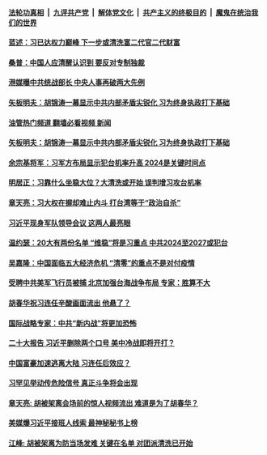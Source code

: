 ####  [法轮功真相](../../../../basic/blob/master/README.md?t=10262002) &nbsp;|&nbsp; [九评共产党](../../../../9ping.md/blob/master/README.md?t=10262002) &nbsp;|&nbsp; [解体党文化](../../../../jtdwh.md/blob/master/README.md?t=10262002)  &nbsp;|&nbsp; [共产主义的终极目的](../../../../gczydzjmd.md/blob/master/README.md?t=10262002) &nbsp;|&nbsp; [魔鬼在统治我们的世界](../../../../mgztzwmdsj.md/blob/master/README.md?t=10262002) 

#### [蓝述：习已达权力巅峰 下一步或清洗富二代官二代财富](../pages/soh5/665550.md?t=10262002) 
#### [桑普：中国人应清醒认识到 要反对专制独裁](../pages/soh5/665532.md?t=10262002) 
#### [港媒曝中共统战部长 中央人事再破两大先例](../pages/soh5/665628.md?t=10262002) 
#### [矢板明夫：胡锦涛一幕显示中共内部矛盾尖锐化 习为终身执政打下基础 ](../pages/soh5/665565.md?t=10262002) 
#### [油管热门频道 翻墙必看视频 新闻](http://209.250.226.216:81/youtube.html?10262002)
#### [矢板明夫：胡锦涛一幕显示中共内部矛盾尖锐化 习为终身执政打下基础 ](../pages/soh5/665565.md?t=10262002) 
#### [余宗基将军：习军方布局显示犯台机率升高 2024是关键时间点](../pages/soh5/665529.md?t=10262002) 
#### [明居正：习靠什么坐稳大位？大清洗或开始 误判增习攻台机率](../pages/soh5/665553.md?t=10262002) 
#### [章天亮：习大权在握却难止内斗 打台湾等于“政治自杀”](../pages/soh5/665538.md?t=10262002) 
#### [习近平现身军队领导会议 这两人最亮眼](../pages/soh5/665511.md?t=10262002) 
#### [温约瑟：20大有两份名单 “维稳”将是习重点 中共2024至2027或犯台](../pages/soh5/665508.md?t=10262002) 
#### [吴嘉隆：中国面临五大经济危机 “清零”的重点不是对付疫情](../pages/soh5/665535.md?t=10262002) 
#### [受聘中共美军飞行员被捕 北京加强台海战争布局 专家：胜算不大](../pages/soh5/665517.md?t=10262002) 
#### [胡春华祝习连任辛酸画面流出 他悬了？](../pages/soh5/665520.md?t=10262002) 
#### [国际战略专家：中共“新内战”将更加恐怖](../pages/soh5/665505.md?t=10262002) 
#### [二十大报告 习近平删除两个口号 美中冷战即将开打？](../pages/soh5/665490.md?t=10262002) 
#### [中国富豪加速逃离大陆 习连任后效应？](../pages/soh5/665487.md?t=10262002) 
#### [习罕见举动传危险信号 真正斗争将会出现](../pages/soh5/665403.md?t=10262002) 
#### [章天亮: 胡被架离会场前的惊人视频流出 难道是为了胡春华？](../pages/soh5/665448.md?t=10262002) 
#### [美媒爆习近平接班人线索 最神秘秘书上榜](../pages/soh5/665433.md?t=10262002) 
#### [江峰: 胡被架离为防当场发难 关键在名单 对团派清洗已开始 ](../pages/soh5/665430.md?t=10262002) 
<img src='http://gfw-breaker.win/goodnews/indexes/soh5.md' width='0px' height='0px'/>
